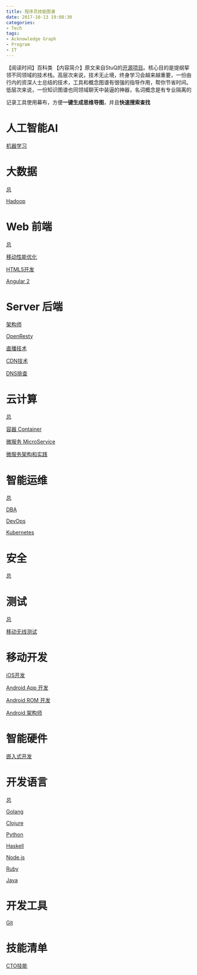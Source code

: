 ```yaml
---
title: 程序员技能图谱
date: 2017-10-13 19:08:30
categories:
- Tech
tags:
- Acknowledge Graph
- Program
- IT
---
```


【阅读时间】百科类
【内容简介】原文来自StuQ的[开源项目](https://github.com/CharlesLiuyx/skill-map)。核心目的是提纲挈领不同领域的技术栈。高层次来说，技术无止境，终身学习会越来越重要，一份由行内的资深人士总结的技术，工具和概念图谱有很强的指导作用，帮你节省时间。低层次来说，一份知识图谱也同领域聊天中装逼的神器，名词概念是有专业隔离的

<!-- more -->

记录工具使用幕布，方便**一键生成思维导图**，并且**快速搜索查找**

# 人工智能AI

[机器学习](https://mubu.com/doc/3wVIpfpgDl)

# 大数据

[总](https://mubu.com/doc/Sq1-UW_kl)

[Hadoop](https://mubu.com/doc/1pXN8Egyll)

# Web 前端

[总](https://mubu.com/doc/1Ztwio0Oll)

[移动性能优化](https://mubu.com/doc/2pUvC-peMl)

[HTML5开发](https://mubu.com/doc/34w-BTEWDl)

[Angular 2](https://mubu.com/doc/3HC5GcaODl)

# Server 后端

[架构师](https://mubu.com/doc/V_HqHKAll)

[OpenResty](https://mubu.com/doc/1p-2FT0h2l)

[直播技术](https://mubu.com/doc/24CxEM0Ill)

[CDN技术](https://mubu.com/doc/2E8gOvYoMl)

[DNS排查](https://mubu.com/doc/3fdnSQy4Vl)

# 云计算

[总](https://mubu.com/doc/3LbL5_LZtl)

[容器 Container](https://mubu.com/doc/118IN3Kull)

[微服务 MicroService](https://mubu.com/doc/1x740eMWul)

[微服务架构和实践](https://mubu.com/doc/1Zy3kQZWul)

# 智能运维

[总](https://mubu.com/doc/2twqA0nftl)

[DBA](https://mubu.com/doc/3129JLY32l)

[DevOps](https://mubu.com/doc/3Le0DdRKDl)

[Kubernetes](https://mubu.com/doc/W4et8A4cl)

# 安全

[总](https://mubu.com/doc/1AIJs2et2l)

# 测试

[总](https://mubu.com/doc/217IMEnEVl)

[移动无线测试](https://mubu.com/doc/2OSXAHtFtl)

# 移动开发

[iOS开发](https://mubu.com/doc/3pY2E_AQul)

[Android App 开发](https://mubu.com/doc/ElEpvcqll)

[Android ROM 开发](https://mubu.com/doc/18j_EGmuMl)

[Android 架构师](https://mubu.com/doc/1HRKOql_kl)

# 智能硬件

[嵌入式开发](https://mubu.com/doc/2fntYa2rbl)

# 开发语言

[总](https://mubu.com/doc/2SsB0ul2Dl)

[Golang](https://mubu.com/doc/3txI4O-yVl)

[Clojure](https://mubu.com/doc/HXhRiFYVl)

[Python](https://mubu.com/doc/14OVfjS4ll)

[Haskell](https://mubu.com/doc/1EkEp411kl)

[Node.js](https://mubu.com/doc/3LkRaVjkVl)

[Ruby](https://mubu.com/doc/ZKqXp6nbl)

[Java](https://mubu.com/doc/1tIOaA4_bl)

# 开发工具

[Git](https://mubu.com/doc/1ZH9pL3Dbl)

# 技能清单

[CTO技能](https://mubu.com/doc/2q68KkZyul)